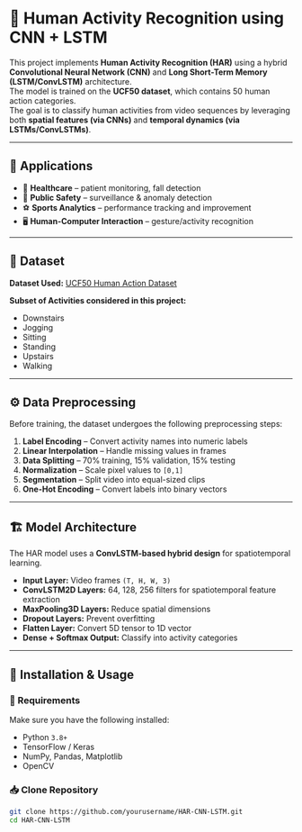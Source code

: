 # 🏃 Human Activity Recognition using CNN + LSTM

This project implements **Human Activity Recognition (HAR)** using a hybrid **Convolutional Neural Network (CNN)** and **Long Short-Term Memory (LSTM/ConvLSTM)** architecture.  
The model is trained on the **UCF50 dataset**, which contains 50 human action categories.  
The goal is to classify human activities from video sequences by leveraging both **spatial features (via CNNs)** and **temporal dynamics (via LSTMs/ConvLSTMs)**.

---

## 📌 Applications
- 🏥 **Healthcare** – patient monitoring, fall detection  
- 👮 **Public Safety** – surveillance & anomaly detection  
- ⚽ **Sports Analytics** – performance tracking and improvement  
- 🖥 **Human-Computer Interaction** – gesture/activity recognition  

---

## 📂 Dataset
**Dataset Used:** [UCF50 Human Action Dataset](https://www.crcv.ucf.edu/data/UCF50.php)  

**Subset of Activities considered in this project:**
- Downstairs  
- Jogging  
- Sitting  
- Standing  
- Upstairs  
- Walking  

---

## ⚙ Data Preprocessing
Before training, the dataset undergoes the following preprocessing steps:
1. **Label Encoding** – Convert activity names into numeric labels  
2. **Linear Interpolation** – Handle missing values in frames  
3. **Data Splitting** – 70% training, 15% validation, 15% testing  
4. **Normalization** – Scale pixel values to `[0,1]`  
5. **Segmentation** – Split video into equal-sized clips  
6. **One-Hot Encoding** – Convert labels into binary vectors  

---

## 🏗 Model Architecture
The HAR model uses a **ConvLSTM-based hybrid design** for spatiotemporal learning.

- **Input Layer:** Video frames `(T, H, W, 3)`  
- **ConvLSTM2D Layers:** 64, 128, 256 filters for spatiotemporal feature extraction  
- **MaxPooling3D Layers:** Reduce spatial dimensions  
- **Dropout Layers:** Prevent overfitting  
- **Flatten Layer:** Convert 5D tensor to 1D vector  
- **Dense + Softmax Output:** Classify into activity categories  

---

## 🚀 Installation & Usage

### 🔧 Requirements
Make sure you have the following installed:
- Python `3.8+`  
- TensorFlow / Keras  
- NumPy, Pandas, Matplotlib  
- OpenCV  

### 📥 Clone Repository
```bash
git clone https://github.com/yourusername/HAR-CNN-LSTM.git
cd HAR-CNN-LSTM
